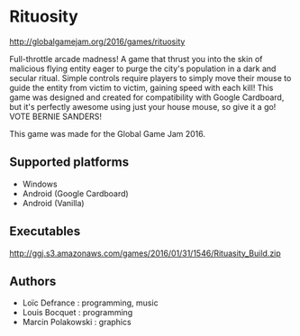 # Rituosity

http://globalgamejam.org/2016/games/rituosity 

Full-throttle arcade madness! A game that thrust you into the skin of malicious 
flying entity eager to purge the city's population in a dark and secular ritual. 
Simple controls require players to simply move their mouse to guide the entity 
from victim to victim, gaining speed with each kill! This game was designed and
created for compatibility with Google Cardboard, but it's perfectly awesome using 
just your house mouse, so give it a go! VOTE BERNIE SANDERS! 

This game was made for the Global Game Jam 2016.

## Supported platforms
* Windows
* Android (Google Cardboard)
* Android (Vanilla)

## Executables
http://ggj.s3.amazonaws.com/games/2016/01/31/1546/Rituasity_Build.zip

## Authors
* Loïc Defrance : programming, music
* Louis Bocquet : programming
* Marcin Polakowski : graphics
